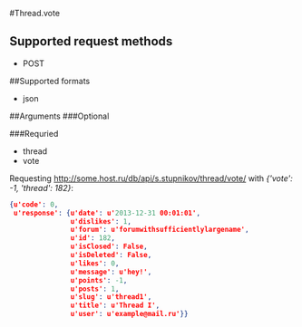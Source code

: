 #Thread.vote

## Supported request methods 
* POST

##Supported formats
* json

##Arguments
###Optional

###Requried
* thread
* vote

Requesting http://some.host.ru/db/api/s.stupnikov/thread/vote/ with _{'vote': -1, 'thread': 182}_:
```json
{u'code': 0,
 u'response': {u'date': u'2013-12-31 00:01:01',
               u'dislikes': 1,
               u'forum': u'forumwithsufficientlylargename',
               u'id': 182,
               u'isClosed': False,
               u'isDeleted': False,
               u'likes': 0,
               u'message': u'hey!',
               u'points': -1,
               u'posts': 1,
               u'slug': u'thread1',
               u'title': u'Thread I',
               u'user': u'example@mail.ru'}}
```
